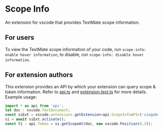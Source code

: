 # Scope Info

An extension for vscode that provides TextMate scope information.

## For users

To view the TextMate scope information of your code, run `scope-info: enable hover information`; to disable, run `scope-info: disable hover information`.

## For extension authors

This extension provides an API by which your extension can query scope & token information. Refer to [api.ts](https://github.com/siegebell/scope-info/blob/master/src/api.ts) and [extension.test.ts](https://github.com/siegebell/scope-info/blob/master/test/extension.test.ts) for more details. Example usage:
```TypeScript
import * as api from 'api';
let doc : vscode.TextDocument;
const siExt = vscode.extensions.getExtension<api.ScopeInfoAPI>('siegebell.scope-info');
si = await siExt.activate();
const t1 : api.Token = si.getScopeAt(doc, new vscode.Position(0,2));
```